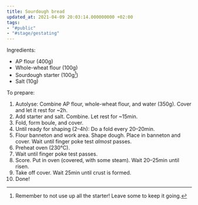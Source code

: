 ```yaml
---
title: Sourdough bread
updated_at: 2021-04-09 20:03:14.000000000 +02:00
tags:
- "#public"
- "#stage/gestating"
---
```



Ingredients:
* AP flour (400g)
* Whole-wheat flour (100g)
* Sourdough starter (100g[^starter])
* Salt (10g)

[^starter]: Remember to not use up all the starter! Leave some to keep it going.

To prepare:
1. Autolyse: Combine AP flour, whole-wheat flour, and water (350g). Cover and let it rest for ~2h.
2. Add starter and salt. Combine. Let rest for ~15min.
3. Fold, form boule, and cover.
4. Until ready for shaping (2–4h): Do a fold every 20–20min.
5. Flour banneton and work area. Shape dough. Place in banneton and cover. Wait until finger poke test _almost_ passes.
6. Preheat oven (230°C).
7. Wait until finger poke test passes.
8. Score. Put in oven (covered, with some steam). Wait 20–25min until risen.
9. Take off cover. Wait 25min until crust is formed.
10. Done!